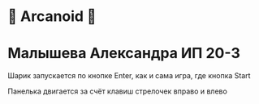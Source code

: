 # 🔮 Arcanoid 🔮
# Малышева Александра ИП 20-3

Шарик запускается по кнопке Enter, как и сама игра, где кнопка Start


Панелька двигается за счёт клавиш стрелочек вправо и влево
